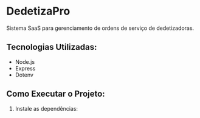 # DedetizaPro

Sistema SaaS para gerenciamento de ordens de serviço de dedetizadoras.

## Tecnologias Utilizadas:
- Node.js
- Express
- Dotenv

## Como Executar o Projeto:
1. Instale as dependências:
